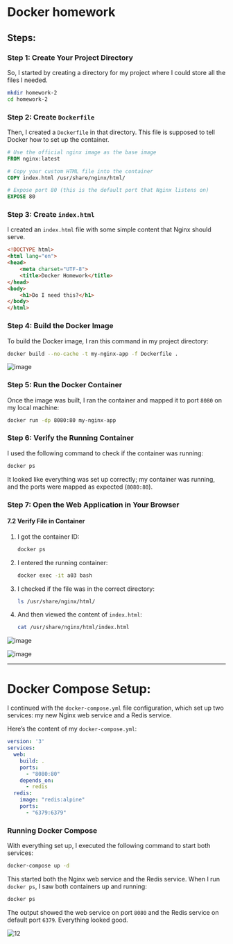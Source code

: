 
# Docker homework

## Steps:

### Step 1: Create Your Project Directory
So, I started by creating a directory for my project where I could store all the files I needed.

```bash
mkdir homework-2
cd homework-2
```

### Step 2: Create `Dockerfile`
Then, I created a `Dockerfile` in that directory. This file is supposed to tell Docker how to set up the container.

```dockerfile
# Use the official nginx image as the base image
FROM nginx:latest

# Copy your custom HTML file into the container
COPY index.html /usr/share/nginx/html/

# Expose port 80 (this is the default port that Nginx listens on)
EXPOSE 80
```

### Step 3: Create `index.html`
I created an `index.html` file with some simple content that Nginx should serve.

```html
<!DOCTYPE html>
<html lang="en">
<head>
    <meta charset="UTF-8">
    <title>Docker Homework</title>
</head>
<body>
    <h1>Do I need this?</h1>
</body>
</html>
```

### Step 4: Build the Docker Image
To build the Docker image, I ran this command in my project directory:

```bash
docker build --no-cache -t my-nginx-app -f Dockerfile .
```
![image](https://github.com/user-attachments/assets/e8370cbd-c247-4db7-b7be-5e5db2866984)

### Step 5: Run the Docker Container
Once the image was built, I ran the container and mapped it to port `8080` on my local machine:

```bash
docker run -dp 8080:80 my-nginx-app
```

### Step 6: Verify the Running Container
I used the following command to check if the container was running:

```bash
docker ps
```

It looked like everything was set up correctly; my container was running, and the ports were mapped as expected (`8080:80`).

### Step 7: Open the Web Application in Your Browser

#### 7.2 Verify File in Container

1. I got the container ID:
   ```bash
   docker ps
   ```

2. I entered the running container:
   ```bash
   docker exec -it a03 bash
   ```

3. I checked if the file was in the correct directory:
   ```bash
   ls /usr/share/nginx/html/
   ```

4. And then viewed the content of `index.html`:
   ```bash
   cat /usr/share/nginx/html/index.html
   ```
![image](https://github.com/user-attachments/assets/72915bd2-7f78-46d1-861e-0d8b23f33f43)


![image](https://github.com/user-attachments/assets/324aa2d8-967c-4568-aa3e-524c93fdef15)

---

# Docker Compose Setup:

I continued with the `docker-compose.yml` file configuration, which set up two services: my new Nginx web service and a Redis service.

Here’s the content of my `docker-compose.yml`:

```yaml
version: '3'
services:
  web:
    build: .
    ports:
      - "8080:80"
    depends_on:
      - redis
  redis:
    image: "redis:alpine"
    ports:
      - "6379:6379"
```

### Running Docker Compose

With everything set up, I executed the following command to start both services:

```bash
docker-compose up -d
```

This started both the Nginx web service and the Redis service. When I run `docker ps`, I saw both containers up and running:

```bash
docker ps
```

The output showed the web service on port `8080` and the Redis service on default port `6379`. Everything looked good.

![12](https://github.com/user-attachments/assets/56d3b30e-878a-4532-8f46-5ff3b0f30c5e)

